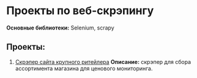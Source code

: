 # Проекты по веб-скрэпингу

**Основные библиотеки:** Selenium, scrapy

## Проекты:
1. [Скрэпер сайта крупного ритейлера](https://github.com/vasily-klyucharev/web-scraping-projects/tree/main/Retailer_page_scraping)
  **Описание:** скрэпер для сбора ассортимента магазина для ценового мониторинга.
